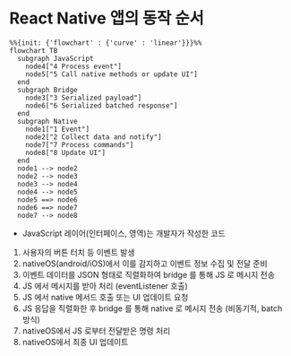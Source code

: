 # React Native 앱의 동작 순서

```mermaid
%%{init: {'flowchart' : {'curve' : 'linear'}}}%%
flowchart TB
  subgraph JavaScript
    node4["4 Process event"]
    node5["5 Call native methods or update UI"]
  end
  subgraph Bridge
    node3["3 Serialized payload"]
    node6["6 Serialized batched response"]
  end
  subgraph Native
    node1["1 Event"]
    node2["2 Collect data and notify"]
    node7["7 Process commands"]
    node8["8 Update UI"]
  end
  node1 --> node2
  node2 --> node3
  node3 --> node4
  node4 --> node5
  node5 ==> node6
  node6 ==> node7
  node7 --> node8
```

- JavaScript 레이어(인터페이스, 영역)는 개발자가 작성한 코드

1. 사용자의 버튼 터치 등 이벤트 발생
2. nativeOS(android/iOS)에서 이를 감지하고 이벤트 정보 수집 및 전달 준비
3. 이벤트 데이터를 JSON 형태로 직렬화하여 bridge 를 통해 JS 로 메시지 전송
4. JS 에서 메시지를 받아 처리
   (eventListener 호출)
5. JS 에서 native 메서드 호출 또는 UI 업데이트 요청
6. JS 응답을 직렬화한 후 bridge 를 통해 native 로 메시지 전송
   (비동기적, batch 방식)
7. nativeOS에서 JS 로부터 전달받은 명령 처리
8. nativeOS에서 최종 UI 업데이트
